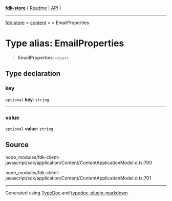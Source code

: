 [**fdk-store**](../../../README.md) ( [Readme](../../../README.md) \| [API](../../../API.md) )

---

[fdk-store](../../../API.md) > [content](../../README.md) > [<internal>](../README.md) > EmailProperties

# Type alias: EmailProperties

> **EmailProperties**: `object`

## Type declaration

### key

`optional` **key**: `string`

---

### value

`optional` **value**: `string`

## Source

node_modules/fdk-client-javascript/sdk/application/Content/ContentApplicationModel.d.ts:700

node_modules/fdk-client-javascript/sdk/application/Content/ContentApplicationModel.d.ts:701

---

Generated using [TypeDoc](https://typedoc.org/) and [typedoc-plugin-markdown](https://www.npmjs.com/package/typedoc-plugin-markdown)
